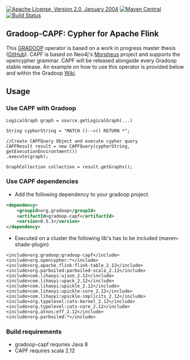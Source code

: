 [![Apache License, Version 2.0, January 2004](https://img.shields.io/github/license/apache/maven.svg?label=License)](https://www.apache.org/licenses/LICENSE-2.0)
[![Maven Central](https://img.shields.io/badge/Maven_Central-0.5.1-blue.svg?label=Maven%20Central)](http://search.maven.org/#search%7Cga%7C1%7Cgradoop)
[![Build Status](https://travis-ci.org/dbs-leipzig/gradoop-capf.svg?branch=develop)](https://travis-ci.org/dbs-leipzig/gradoop-capf)

## Gradoop-CAPF: Cypher for Apache Flink

This [GRADOOP](https://github.com/dbs-leipzig/gradoop) operator is based on a work in progress master thesis ([GitHub](https://github.com/soerenreichardt/cypher-for-apache-flink)). CAPF is based on Neo4j's [Morpheus](https://github.com/opencypher/morpheus) project and supports the opencypher grammar. CAPF will be released alongside 
every Gradoop stable release. An example on how to use this operator is provided below and within the Gradoop 
[Wiki](https://github.com/dbs-leipzig/gradoop/wiki/Unary-Logical-Graph-Operators#pattern-matching).

## Usage

### Use CAPF with Gradoop

```
LogicalGraph graph = source.getLogicalGraph(...)

String cypherString = "MATCH ()-->() RETURN *";

//Create CAPFQuery Object and execute cypher query
CAPFResult result = new CAPFQuery(cypherString, getExecutionEnvirontment())
.execute(graph);

GraphCollection collection = result.getGraphs();
```


### Use CAPF dependencies

* Add the following dependency to your gradoop project.

```xml
<dependency>
    <groupId>org.gradoop</groupId>
    <artifactId>gradoop-capf</artifactId>
    <version>0.5.1</version>
</dependency>
```

* Executed on a cluster the following lib's has to be included (maven-shade-plugin)

```
<include>org.gradoop:gradoop-capf</include>
<include>org.opencypher:*</include>
<include>org.apache.flink:flink-table_2.12</include>
<include>org.parboiled:parboiled-scala_2.12</include>
<include>com.lihaoyi:ujson_2.12</include>
<include>com.lihaoyi:upack_2.12</include>
<include>com.lihaoyi:upickle_2.12</include>
<include>com.lihaoyi:upickle-core_2.12</include>
<include>com.lihaoyi:upickle-implicits_2.12</include>
<include>org.typelevel:cats-kernel_2.12</include>
<include>org.typelevel:cats-core_2.12</include>
<include>org.atnos:eff_2.12</include>
<include>org.parboiled:*</include>
```

### Build requirements

* gradoop-capf requries Java 8
* CAPF requires scala 2.12

 